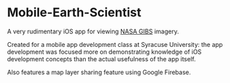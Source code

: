 # Mobile-Earth-Scientist

A very rudimentary iOS app for viewing [NASA GIBS](https://www.earthdata.nasa.gov/eosdis/science-system-description/eosdis-components/gibs) imagery.

Created for a mobile app development class at Syracuse University: the app development was focused more on demonstrating knowledge of iOS development concepts than the actual usefulness of the app itself.

Also features a map layer sharing feature using Google Firebase.
